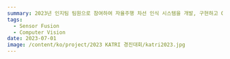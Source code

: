 ```yaml
---
summary: 2023년 인지팀 팀원으로 참여하여 자율주행 차선 인식 시스템을 개발, 구현하고 GPS와 LiDAR를 활용한 주차 미션을 수행함.
tags:
  - Sensor Fusion
  - Computer Vision
date: 2023-07-01
image: /content/ko/project/2023 KATRI 경진대회/katri2023.jpg
---
```

